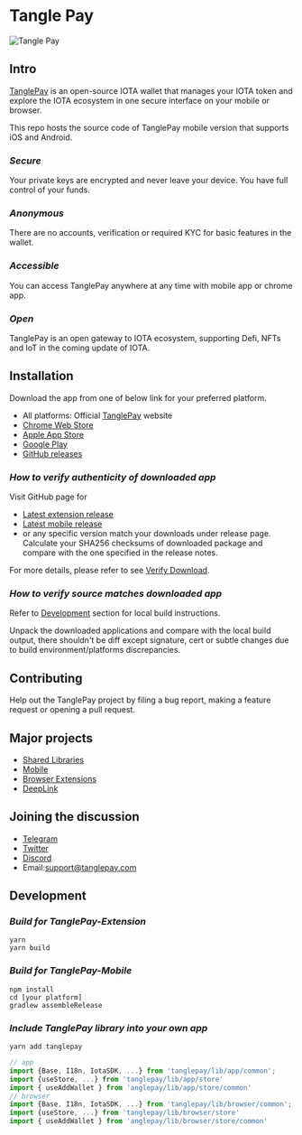 # Tangle Pay
![Tangle Pay](https://tanglepay.com/image/TanglePayLogo.png "Tangle Pay")

## Intro
[TanglePay](https://www.tanglepay.com) is an open-source IOTA wallet that manages your IOTA token and explore the IOTA ecosystem
in one secure interface on your mobile or browser.

This repo hosts the source code of TanglePay mobile version that supports iOS and Android.

### *Secure*
Your private keys are encrypted and never leave your device. You have full control of your funds.

### *Anonymous*
There are no accounts, verification or required KYC for basic features in the wallet.

### *Accessible*
You can access TanglePay anywhere at any time with mobile app or chrome app.

### *Open*
TanglePay is an open gateway to IOTA ecosystem, supporting Defi, NFTs and IoT in the coming update of IOTA.

## Installation
Download the app from one of below link for your preferred platform.
- All platforms: Official [TanglePay](https://www.tanglepay.com) website
- [Chrome Web Store](https://chrome.google.com/webstore/detail/tanglepay-iota-wallet/hbneiaclpaaglopiogfdhgccebncnjmc)
- [Apple App Store](https://apps.apple.com/us/app/tanglepay-iota-wallet/id1591026253)
- [Google Play](https://play.google.com/store/apps/details?id=com.cat.iota)
- [GitHub releases](https://github.com/TanglePay/TanglePay-Mobile/releases/)

### *How to verify authenticity of downloaded app*
Visit GitHub page for
- [Latest extension release](https://github.com/TanglePay/TanglePay-Extension/releases/latest)
- [Latest mobile release](https://github.com/TanglePay/TanglePay-Mobile/releases/latest)
- or any specific version match your downloads under release page.
Calculate your SHA256 checksums of downloaded package and compare with the one specified in the release notes.

For more details, please refer to see [Verify Download](doc/VerifyDownload.md).

### *How to verify source matches downloaded app*
Refer to [Development](#Development) section for local build instructions.

Unpack the downloaded applications and compare with the local build output, there shouldn't be diff except signature, cert or subtle changes due to build environment/platforms discrepancies.

## Contributing
Help out the TanglePay project by filing a bug report, making a feature request or opening a pull request. 

## Major projects
- [Shared Libraries](https://github.com/TanglePay/TanglePay)
- [Mobile](https://github.com/TanglePay/TanglePay-Mobile)
- [Browser Extensions](https://github.com/TanglePay/TanglePay-Extension)
- [DeepLink](https://github.com/TanglePay/TanglePay-DeepLink)

## Joining the discussion
- [Telegram](https://t.me/tanglepay)
- [Twitter](https://twitter.com/tanglepaycom)
- [Discord](https://discord.gg/5yMCwbdjZ3)
- Email:support@tanglepay.com 

## Development
### *Build for TanglePay-Extension*
```
yarn
yarn build
```

### *Build for TanglePay-Mobile*
```
npm install
cd [your platform]
gradlew assembleRelease
```

### *Include TanglePay library into your own app*
```
yarn add tanglepay
```
``` javascript
// app
import {Base, I18n, IotaSDK, ...} from 'tanglepay/lib/app/common';
import {useStore, ...} from 'tanglepay/lib/app/store'
import { useAddWallet } from 'anglepay/lib/app/store/common'
// browser
import {Base, I18n, IotaSDK, ...} from 'tanglepay/lib/browser/common';
import {useStore, ...} from 'tanglepay/lib/browser/store'
import { useAddWallet } from 'anglepay/lib/browser/store/common'
```